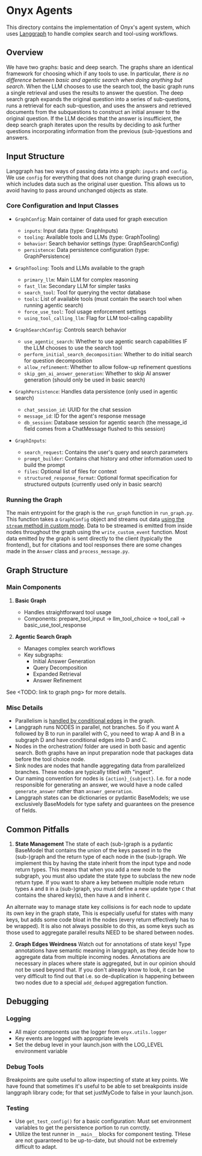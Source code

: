 # Onyx Agents

This directory contains the implementation of Onyx's agent system, which uses [Langgraph](https://langchain-ai.github.io/langgraph/tutorials/introduction/) to handle complex search and tool-using workflows.

## Overview

We have two graphs: basic and deep search. The graphs share an identical framework for choosing 
which if any tools to use. In particular, _there is no difference between basic and agentic search
when doing anything but search_. When the LLM chooses to use the search tool, the basic graph
runs a single retrieval and uses the results to answer the question. The deep search graph expands
the original question into a series of sub-questions, runs a retrieval for each sub-question, and 
uses the answers and retrieved documents from the subquestions to construct an initial answer to
the original question. If the LLM decides that the answer is insufficient, the deep search graph
iterates upon the results by deciding to ask further questions incorporating information from the
previous (sub-)questions and answers.

## Input Structure

Langgraph has two ways of passing data into a graph: `inputs` and `config`.
We use `config` for everything that does not change during graph execution, which 
includes data such as the original user question. This allows us to avoid having to pass around
unchanged objects as state. 

### Core Configuration and Input Classes
- `GraphConfig`: Main container of data used for graph execution
  - `inputs`: Input data (type: GraphInputs)
  - `tooling`: Available tools and LLMs (type: GraphTooling)
  - `behavior`: Search behavior settings (type: GraphSearchConfig)
  - `persistence`: Data persistence configuration (type: GraphPersistence)

- `GraphTooling`: Tools and LLMs available to the graph
  - `primary_llm`: Main LLM for complex reasoning
  - `fast_llm`: Secondary LLM for simpler tasks
  - `search_tool`: Tool for querying the vector database
  - `tools`: List of available tools (must contain the search tool when running agentic search)
  - `force_use_tool`: Tool usage enforcement settings
  - `using_tool_calling_llm`: Flag for LLM tool-calling capability

- `GraphSearchConfig`: Controls search behavior
  - `use_agentic_search`: Whether to use agentic search capabilities IF the LLM chooses to use the search tool
  - `perform_initial_search_decomposition`: Whether to do initial search for question decomposition
  - `allow_refinement`: Whether to allow follow-up refinement questions
  - `skip_gen_ai_answer_generation`: Whether to skip AI answer generation (should only be used in basic search)

- `GraphPersistence`: Handles data persistence (only used in agentic search)
  - `chat_session_id`: UUID for the chat session
  - `message_id`: ID for the agent's response message
  - `db_session`: Database session for agentic search (the message_id field comes from a ChatMessage flushed to this session)

- `GraphInputs`:
  - `search_request`: Contains the user's query and search parameters
  - `prompt_builder`: Contains chat history and other information used to build the prompt
  - `files`: Optional list of files for context
  - `structured_response_format`: Optional format specification for structured outputs (currently used only in basic search)

### Running the Graph

The main entrypoint for the graph is the `run_graph` function in `run_graph.py`. This function
takes a `GraphConfig` object and streams out data [using the `stream` method in custom mode](https://langchain-ai.github.io/langgraph/how-tos/streaming/#custom).
Data to be streamed is emitted from inside nodes throughout the graph using the `write_custom_event`
function. Most data emitted by the graph is sent directly to the client (typically the frontend), 
but for citations and tool responses there are some changes made in the `Answer` class and
`process_message.py`.

## Graph Structure

### Main Components

1. **Basic Graph**
   - Handles straightforward tool usage
   - Components: prepare_tool_input → llm_tool_choice → tool_call → basic_use_tool_response

2. **Agentic Search Graph**
   - Manages complex search workflows
   - Key subgraphs:
     - Initial Answer Generation
     - Query Decomposition
     - Expanded Retrieval
     - Answer Refinement

See <TODO: link to graph png> for more details.

### Misc Details

- Parallelism is [handled by conditional edges](https://langchain-ai.github.io/langgraph/how-tos/branching/) in the graph. 
- Langgraph runs NODES in parallel, not branches. So if you want A followed by B to run in parallel with C, you need to wrap A and B in a subgraph D and have conditional edges into D and C.
- Nodes in the orchestration/ folder are used in both basic and agentic search. Both graphs have an input preparation node that packages data before the tool choice node.
- Sink nodes are nodes that handle aggregating data from parallelized branches. These nodes are typically titled with "ingest".
- Our naming convention for nodes is `{action}_{subject}`. I.e. for a node responsible for generating an answer, we would have a node called `generate_answer` rather than `answer_generation`.
- Langgraph states can be dictionaries or pydantic BaseModels; we use exclusively BaseModels for type safety and guarantees on the presence of fields.

## Common Pitfalls

1. **State Management**
The state of each (sub-)graph is a pydantic BaseModel that contains the union of the keys passed in to the (sub-)graph and the return type of each node in the (sub-)graph. We implement this by having the state inherit from the input type and node return types. This means that when you add a new node to the subgraph, you must also update the state type to subclass the new node return type. If you want to share a key between multiple node return types `A` and `B` in a (sub-)graph, you must define a new update type `C` that contains the shared key(s), then have `A` and `B` inherit `C`. 

An alternate way to manage state key collisions is for each node to update its own key in the graph state, This is especially useful for states with many keys, but adds some code bloat in the nodes  (every return effectively has to be wrapped). It is also not always possible to do this, as some keys such as those used to aggregate parallel results NEED to be shared between nodes.

2. **Graph Edges Weirdness**
Watch out for annotations of state keys! Type annotations have semantic meaning in langgraph, as they decide how to aggregate data from multiple incoming nodes. Annotations are necessary in places where state is aggregated, but in our opinion should not be used beyond that. If you don't already know to look, it can be very difficult to find out that i.e. so de-duplication is happening between two nodes due to a special `add_deduped` aggregation function.

## Debugging

### Logging
- All major components use the logger from `onyx.utils.logger`
- Key events are logged with appropriate levels
- Set the debug level in your launch.json with the LOG_LEVEL environment variable

### Debug Tools

Breakpoints are quite useful to allow inspecting of state at key points. We have found that sometimes it's useful to be able to set breakpoints inside langgraph library code; for that set justMyCode to false in your launch.json.

### Testing
- Use `get_test_config()` for a basic configuration: Must set environment variables to get the persistence portion to run corrctly.
- Utilize the test runner in `__main__` blocks for component testing. THese are not guaranteed to be up-to-date, but should not be extremely difficult to adapt.
